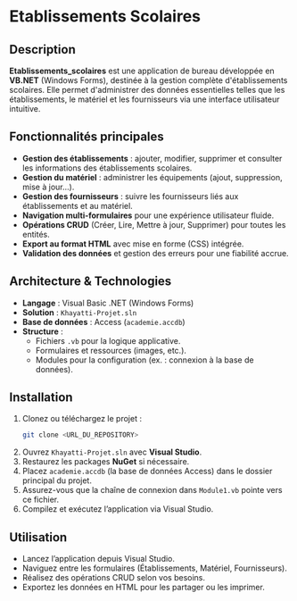 # Etablissements Scolaires

##  Description
**Etablissements_scolaires** est une application de bureau développée en **VB.NET** (Windows Forms), destinée à la gestion complète d'établissements scolaires. 
Elle permet d'administrer des données essentielles telles que les établissements, le matériel et les fournisseurs via une interface utilisateur intuitive.

## Fonctionnalités principales
- **Gestion des établissements** : ajouter, modifier, supprimer et consulter les informations des établissements scolaires.
- **Gestion du matériel** : administrer les équipements (ajout, suppression, mise à jour…).
- **Gestion des fournisseurs** : suivre les fournisseurs liés aux établissements et au matériel.
- **Navigation multi-formulaires** pour une expérience utilisateur fluide.
- **Opérations CRUD** (Créer, Lire, Mettre à jour, Supprimer) pour toutes les entités.
- **Export au format HTML** avec mise en forme (CSS) intégrée.
- **Validation des données** et gestion des erreurs pour une fiabilité accrue.

## Architecture & Technologies
- **Langage** : Visual Basic .NET (Windows Forms)
- **Solution** : `Khayatti-Projet.sln`
- **Base de données** : Access (`academie.accdb`)
- **Structure** :
  - Fichiers `.vb` pour la logique applicative.
  - Formulaires et ressources (images, etc.).
  - Modules pour la configuration (ex. : connexion à la base de données).

## Installation
1. Clonez ou téléchargez le projet :
    ```bash
    git clone <URL_DU_REPOSITORY>
    ```
2. Ouvrez `Khayatti-Projet.sln` avec **Visual Studio**.
3. Restaurez les packages **NuGet** si nécessaire.
4. Placez `academie.accdb` (la base de données Access) dans le dossier principal du projet.
5. Assurez-vous que la chaîne de connexion dans `Module1.vb` pointe vers ce fichier.
6. Compilez et exécutez l’application via Visual Studio.

## Utilisation
- Lancez l’application depuis Visual Studio.
- Naviguez entre les formulaires (Établissements, Matériel, Fournisseurs).
- Réalisez des opérations CRUD selon vos besoins.
- Exportez les données en HTML pour les partager ou les imprimer.



